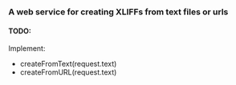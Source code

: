 ### A web service for creating XLIFFs from text files or urls

#### TODO: 
Implement: 
- createFromText(request.text)
- createFromURL(request.text)
